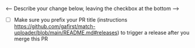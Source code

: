 <-- Describe your change below, leaving the checkbox at the bottom -->

- [ ] Make sure you prefix your PR title (instructions https://github.com/gafirst/match-uploader/blob/main/README.md#releases) to trigger a release after you merge this PR

